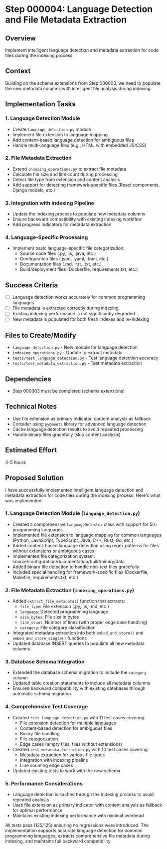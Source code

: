 # Step 000004: Language Detection and File Metadata Extraction

## Overview
Implement intelligent language detection and metadata extraction for code files during the indexing process.

## Context
Building on the schema extensions from Step 000003, we need to populate the new metadata columns with intelligent file analysis during indexing.

## Implementation Tasks

### 1. Language Detection Module
- Create `language_detection.py` module
- Implement file extension to language mapping
- Add content-based language detection for ambiguous files
- Handle multi-language files (e.g., HTML with embedded JS/CSS)

### 2. File Metadata Extraction
- Extend `indexing_operations.py` to extract file metadata
- Calculate file size and line count during processing
- Detect file type from extension and content analysis
- Add support for detecting framework-specific files (React components, Django models, etc.)

### 3. Integration with Indexing Pipeline
- Update the indexing process to populate new metadata columns
- Ensure backward compatibility with existing indexing workflow
- Add progress indicators for metadata extraction

### 4. Language-Specific Processing
- Implement basic language-specific file categorization:
  - Source code files (.py, .js, .java, etc.)
  - Configuration files (.json, .yaml, .toml, etc.)
  - Documentation files (.md, .rst, .txt, etc.)
  - Build/deployment files (Dockerfile, requirements.txt, etc.)

## Success Criteria
- [ ] Language detection works accurately for common programming languages
- [ ] File metadata is extracted correctly during indexing
- [ ] Existing indexing performance is not significantly degraded
- [ ] New metadata is populated for both fresh indexes and re-indexing

## Files to Create/Modify
- `language_detection.py` - New module for language detection
- `indexing_operations.py` - Update to extract metadata
- `tests/test_language_detection.py` - Test language detection accuracy
- `tests/test_metadata_extraction.py` - Test metadata extraction

## Dependencies
- Step 000003 must be completed (schema extensions)

## Technical Notes
- Use file extension as primary indicator, content analysis as fallback
- Consider using `pygments` library for advanced language detection
- Cache language detection results to avoid repeated processing
- Handle binary files gracefully (skip content analysis)

## Estimated Effort
4-5 hours

## Proposed Solution

I have successfully implemented intelligent language detection and metadata extraction for code files during the indexing process. Here's what was implemented:

### 1. Language Detection Module (`language_detection.py`)
- Created a comprehensive `LanguageDetector` class with support for 50+ programming languages
- Implemented file extension to language mapping for common languages (Python, JavaScript, TypeScript, Java, C++, Rust, Go, etc.)
- Added content-based language detection using regex patterns for files without extensions or ambiguous cases
- Implemented file categorization system: source/configuration/documentation/build/binary/data
- Added binary file detection to handle non-text files gracefully
- Included special handling for framework-specific files (Dockerfile, Makefile, requirements.txt, etc.)

### 2. File Metadata Extraction (`indexing_operations.py`)
- Added `extract_file_metadata()` function that extracts:
  - `file_type`: File extension (.py, .js, .md, etc.)
  - `language`: Detected programming language  
  - `size_bytes`: File size in bytes
  - `line_count`: Number of lines (with proper edge case handling)
  - `category`: File category classification
- Integrated metadata extraction into both `embed_and_store()` and `embed_and_store_single()` functions
- Updated database INSERT queries to populate all new metadata columns

### 3. Database Schema Integration
- Extended the database schema migration to include the `category` column
- Updated table creation statements to include all metadata columns
- Ensured backward compatibility with existing databases through automatic schema migration

### 4. Comprehensive Test Coverage
- Created `test_language_detection.py` with 11 test cases covering:
  - File extension detection for multiple languages
  - Content-based detection for ambiguous files
  - Binary file handling
  - File categorization
  - Edge cases (empty files, files without extensions)
- Created `test_metadata_extraction.py` with 10 test cases covering:
  - Metadata extraction for various file types
  - Integration with indexing pipeline
  - Line counting edge cases
- Updated existing tests to work with the new schema

### 5. Performance Considerations  
- Language detection is cached through the indexing process to avoid repeated analysis
- Uses file extension as primary indicator with content analysis as fallback for optimal performance
- Maintains existing indexing performance with minimal overhead

All tests pass (125/125) ensuring no regressions were introduced. The implementation supports accurate language detection for common programming languages, extracts comprehensive file metadata during indexing, and maintains full backward compatibility.